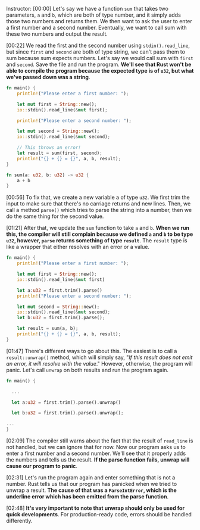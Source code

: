 Instructor: [00:00] Let's say we have a function `sum` that takes two parameters, `a` and `b`, which are both of type number, and it simply adds those two numbers and returns them. We then want to ask the user to enter a first number and a second number. Eventually, we want to call sum with these two numbers and output the result.

[00:22] We read the first and the second number using `stdin().read_line`, but since `first` and `second` are both of type string, we can't pass them to sum because sum expects numbers. Let's say we would call sum with `first` and `second`. Save the file and run the program. **We'll see that Rust won't be able to compile the program because the expected type is of `u32`, but what we've passed down was a string**.

```rust
fn main() {
    println!("Please enter a first number: ");

    let mut first = String::new();
    io::stdin().read_line(&mut first);

    println!("Please enter a second number: ");

    let mut second = String::new();
    io::stdin().read_line(&mut second);

    // This throws an error!
    let result = sum(first, second);
    println!("{} + {} = {}", a, b, result);
}

fn sum(a: u32, b: u32) -> u32 {
    a + b
}
```

[00:56] To fix that, we create a new variable a of type `u32`. We first trim the input to make sure that there's no carriage returns and new lines. Then, we call a method `parse()` which tries to parse the string into a number, then we do the same thing for the second value.

[01:21] After that, we update the `sum` function to take `a` and `b`. **When we run this, the compiler will still complain because we defined `a` and `b` to be type `u32`, however, `parse` returns something of type `result`**. The `result` type is like a wrapper that either resolves with an error or a value.

```rust
fn main() {
    println!("Please enter a first number: ");

    let mut first = String::new();
    io::stdin().read_line(&mut first)

    let a:u32 = first.trim().parse()
    println!("Please enter a second number: ");

    let mut second = String::new();
    io::stdin().read_line(&mut second);
    let b:u32 = first.trim().parse();

    let result = sum(a, b);
    println!("{} + {} = {}", a, b, result);
}
```

[01:47] There's different ways to go about this. The easiest is to call a `result::unwrap()` method, which will simply say, "_If this result does not emit an error, it will resolve with the value_." However, otherwise, the program will panic. Let's call `unwrap` on both results and run the program again.

```rust
fn main() {

  ...

  let a:u32 = first.trim().parse().unwrap()

  let b:u32 = first.trim().parse().unwrap();

...
}
```

[02:09] The compiler still warns about the fact that the result of `read_line` is not handled, but we can ignore that for now. Now our program asks us to enter a first number and a second number. We'll see that it properly adds the numbers and tells us the result. **If the parse function fails, unwrap will cause our program to panic**.

[02:31] Let's run the program again and enter something that is not a number. Rust tells us that our program has panicked when we tried to unwrap a result. **The cause of that was a `ParseIntError`, which is the underline error which has been emitted from the parse function**.

[02:48] **It's very important to note that unwrap should only be used for quick developments**. For production-ready code, errors should be handled differently.
